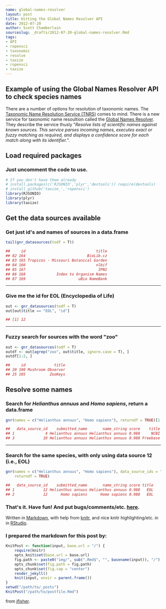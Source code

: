 ```yaml
--- 
name: global-names-resolver
layout: post
title: Hitting the Global Names Resolver API
date: 2012-07-20
author: Scott Chamberlain
sourceslug: _drafts/2012-07-20-global-names-resolver.Rmd
tags: 
- API
- ropensci
- taxonomic
- resolve
- taxize
- ropensci
- taxize
---
```


## Example of using the Global Names Resolver API to check species names


There are a number of options for resolution of taxonomic names. The [Taxonomic Name Resolution Service (TNRS)](http://tnrs.iplantcollaborative.org/) comes to mind. There is a new service for taxonomic name resoultion called the [Global Names Resolver](http://resolver.globalnames.org/). They describe the service thusly "_Resolve lists of scientific names against known sources. This service parses incoming names, executes exact or fuzzy matching as required, and displays a confidence score for each match along with its identifier._". 


## Load required packages

### Just uncomment the code to use.


```r
# If you don't have them already
# install.packages(c('RJSONIO','plyr','devtools')) require(devtools)
# install_github('taxize_','ropensci')
library(RJSONIO)
library(plyr)
library(taxize)
```


## Get the data sources available

### Get just id's and names of sources in a data.frame

```r
tail(gnr_datasources(todf = T))
```



```r
##     id                                title
## 82 164                            BioLib.cz
## 83 165 Tropicos - Missouri Botanical Garden
## 84 166                                nlbif
## 85 167                                 IPNI
## 86 168              Index to Organism Names
## 87 169                        uBio NameBank
```


*********

### Give me the id for EOL (Encyclopedia of Life)

```r
out <- gnr_datasources(todf = T)
out[out$title == "EOL", "id"]
```



```r
## [1] 12
```


*********

### Fuzzy search for sources with the word "zoo"

```r
out <- gnr_datasources(todf = T)
outdf <- out[agrep("zoo", out$title, ignore.case = T), ]
outdf[1:2, ]
```



```r
##     id             title
## 20 100 Mushroom Observer
## 25 105           ZooKeys
```


## Resolve some names

### Search for _Helianthus annuus_ and _Homo sapiens_, return a data.frame

```r
gnr(names = c("Helianthus annuus", "Homo sapiens"), returndf = TRUE)[1:2, ]
```



```r
##   data_source_id    submitted_name       name_string score    title
## 1              4 Helianthus annuus Helianthus annuus 0.988     NCBI
## 3             10 Helianthus annuus Helianthus annuus 0.988 Freebase
```


*********

### Search for the same species, with only using data source 12 (i.e., EOL)

```r
gnr(names = c("Helianthus annuus", "Homo sapiens"), data_source_ids = "12", 
    returndf = TRUE)
```



```r
##   data_source_id    submitted_name       name_string score title
## 1             12 Helianthus annuus Helianthus annuus 0.988   EOL
## 2             12      Homo sapiens      Homo sapiens 0.988   EOL
```



### That's it. Have fun! And put bugs/comments/etc. [here](https://github.com/ropensci/taxize_/issues).


Written in [Markdown](http://daringfireball.net/projects/markdown/), with help from [knitr](http://yihui.name/knitr/), and nice knitr highlighting/etc. in in [RStudio](http://rstudio.org/).


### I prepared the markdown for this post by:

```r
KnitPost <- function(input, base.url = "/") {
    require(knitr)
    opts_knit$set(base.url = base.url)
    fig.path <- paste0("img/", sub(".Rmd$", "", basename(input)), "/")
    opts_chunk$set(fig.path = fig.path)
    opts_chunk$set(fig.cap = "center")
    render_jekyll()
    knit(input, envir = parent.frame())
}
setwd("/path/to/_posts")
KnitPost("/path/to/postfile.Rmd")
```

from [jfisher](http://jfisher-usgs.github.com/r/2012/07/03/knitr-jekyll/).
